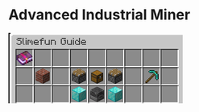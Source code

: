 # Advanced Industrial Miner

![Advanced Industrial Miner Recipe](<../../../../.gitbook/assets/image (167).png>)

